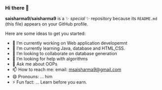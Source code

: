 ### Hi there 👋

**saisharma9/saisharma9** is a ✨ _special_ ✨ repository because its `README.md` (this file) appears on your GitHub profile.

Here are some ideas to get you started:

- 🔭 I’m currently working on Web application developemnt
- 🌱 I’m currently learning Java, database and HTML,CSS.
- 👯 I’m looking to collaborate on database generation
- 🤔 I’m looking for help with algorithms
- 💬 Ask me about OOPs
- 📫 How to reach me: email: msaisharma9@gmail.com
- 😄 Pronouns: ... him
- ⚡ Fun fact: ... Learn before you earn.

